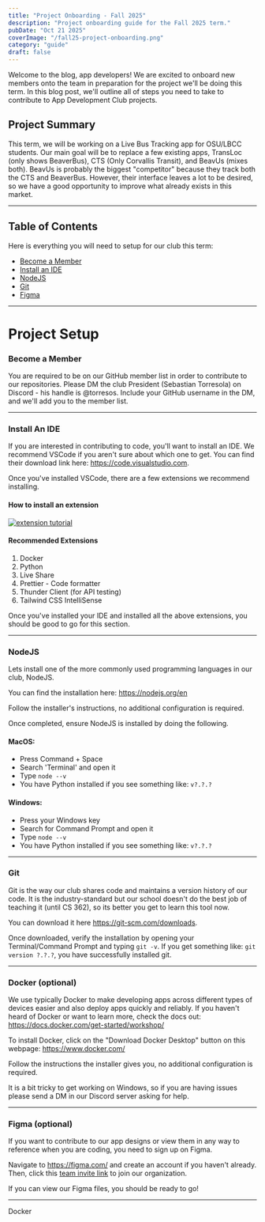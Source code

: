 ```yaml
---
title: "Project Onboarding - Fall 2025"
description: "Project onboarding guide for the Fall 2025 term."
pubDate: "Oct 21 2025"
coverImage: "/fall25-project-onboarding.png"
category: "guide"
draft: false
---
```


Welcome to the blog, app developers! We are excited to onboard new members onto the team in preparation for the project we'll be doing this term. In this blog post, we'll outline all of steps you need to take to contribute to App Development Club projects.

## Project Summary

This term, we will be working on a Live Bus Tracking app for OSU/LBCC students. Our main goal will be to replace a few existing apps, TransLoc (only shows BeaverBus), CTS (Only Corvallis Transit), and BeavUs (mixes both). BeavUs is probably the biggest "competitor" because they track both the CTS and BeaverBus. However, their interface leaves a lot to be desired, so we have a good opportunity to improve what already exists in this market.

---

## Table of Contents

Here is everything you will need to setup for our club this term:

- [Become a Member](#become-a-member)
- [Install an IDE](#install-an-ide)
- [NodeJS](#nodejs)
- [Git](#git)
- [Figma](#figma)

---

# Project Setup

### Become a Member

You are required to be on our GitHub member list in order to contribute to our repositories. Please DM the club President (Sebastian Torresola) on Discord - his handle is @torresos. Include your GitHub username in the DM, and we'll add you to the member list.

---

### Install An IDE

If you are interested in contributing to code, you'll want to install an IDE. We recommend VSCode if you aren't sure about which one to get. You can find their download link here: https://code.visualstudio.com.

Once you've installed VSCode, there are a few extensions we recommend installing.

#### How to install an extension

[![extension tutorial](/vs-code-extension-thumbnail.png)](https://www.youtube.com/watch?v=AUt8NgwMbOo&t=8)

#### Recommended Extensions

1. Docker
2. Python
3. Live Share
4. Prettier - Code formatter
5. Thunder Client (for API testing)
6. Tailwind CSS IntelliSense

Once you've installed your IDE and installed all the above extensions, you should be good to go for this section.

---

### NodeJS

Lets install one of the more commonly used programming languages in our club, NodeJS.

You can find the installation here: https://nodejs.org/en

Follow the installer's instructions, no additional configuration is required.

Once completed, ensure NodeJS is installed by doing the following.

#### MacOS:

- Press Command + Space
- Search 'Terminal' and open it
- Type `node --v`
- You have Python installed if you see something like: `v?.?.?`

#### Windows:

- Press your Windows key
- Search for Command Prompt and open it
- Type `node --v`
- You have Python installed if you see something like: `v?.?.?`

---

<!-- ### Python

For now, our BeavsAI backend is written in Python and FastAPI. We may change this in the future, but lets install Python just in case.

Install the latest Python version (3.13.0) here: https://www.python.org/downloads/

Follow the installer's instructions, no additional configuration is required.

Once completed, ensure Python is installed by doing the following.

#### MacOS:

- Press Command + Space
- Search 'Terminal' and open it
- Type `python3 --version` or `python --version`
- You have Python installed if you see something like: `Python 3.?.?`

#### Windows:

- Press your Windows key
- Search for Command Prompt and open it
- Type `python3 --version` or `python -version`
- You have Python installed if you see something like: `Python 3.?.?`

--- -->

### Git

Git is the way our club shares code and maintains a version history of our code. It is the industry-standard but our school doesn't do the best job of teaching it (until CS 362), so its better you get to learn this tool now.

You can download it here https://git-scm.com/downloads.

Once downloaded, verify the installation by opening your Terminal/Command Prompt and typing `git -v`. If you get something like: `git version ?.?.?`, you have successfully installed git.

---

### Docker (optional)

We use typically Docker to make developing apps across different types of devices easier and also deploy apps quickly and reliably. If you haven't heard of Docker or want to learn more, check the docs out: https://docs.docker.com/get-started/workshop/

To install Docker, click on the "Download Docker Desktop" button on this webpage: https://www.docker.com/

Follow the instructions the installer gives you, no additional configuration is required.

It is a bit tricky to get working on Windows, so if you are having issues please send a DM in our Discord server asking for help.

---

### Figma (optional)

If you want to contribute to our app designs or view them in any way to reference when you are coding, you need to sign up on Figma.

Navigate to https://figma.com/ and create an account if you haven't already. Then, click this [team invite link](https://www.figma.com/team_invite/redeem/vofxXWcJHmGBUyHbIZ2aAK) to join our organization.

If you can view our Figma files, you should be ready to go!

---

Docker